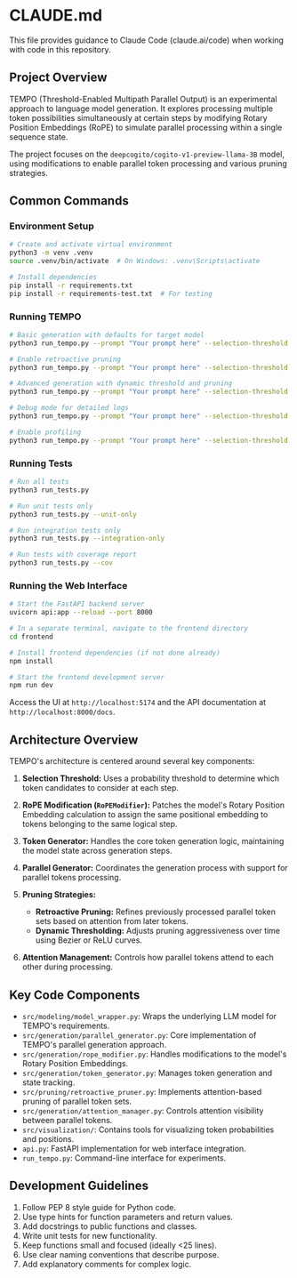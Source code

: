 # CLAUDE.md

This file provides guidance to Claude Code (claude.ai/code) when working with code in this repository.

## Project Overview

TEMPO (Threshold-Enabled Multipath Parallel Output) is an experimental approach to language model generation. It explores processing multiple token possibilities simultaneously at certain steps by modifying Rotary Position Embeddings (RoPE) to simulate parallel processing within a single sequence state.

The project focuses on the `deepcogito/cogito-v1-preview-llama-3B` model, using modifications to enable parallel token processing and various pruning strategies.

## Common Commands

### Environment Setup

```bash
# Create and activate virtual environment
python3 -m venv .venv
source .venv/bin/activate  # On Windows: .venv\Scripts\activate

# Install dependencies
pip install -r requirements.txt
pip install -r requirements-test.txt  # For testing
```

### Running TEMPO

```bash
# Basic generation with defaults for target model
python3 run_tempo.py --prompt "Your prompt here" --selection-threshold 0.05 --max-tokens 150

# Enable retroactive pruning
python3 run_tempo.py --prompt "Your prompt here" --selection-threshold 0.1 --use-retroactive-pruning --attention-threshold 0.02

# Advanced generation with dynamic threshold and pruning
python3 run_tempo.py --prompt "Your prompt here" --selection-threshold 0.08 --use-retroactive-pruning --attention-threshold 0.01 --bezier-p1 0.1 --bezier-p2 0.9

# Debug mode for detailed logs
python3 run_tempo.py --prompt "Your prompt here" --selection-threshold 0.2 --max-tokens 20 --debug-mode

# Enable profiling
python3 run_tempo.py --prompt "Your prompt here" --selection-threshold 0.1 --max-tokens 50 --profile --use-cprofile
```

### Running Tests

```bash
# Run all tests
python3 run_tests.py

# Run unit tests only
python3 run_tests.py --unit-only

# Run integration tests only
python3 run_tests.py --integration-only

# Run tests with coverage report
python3 run_tests.py --cov
```

### Running the Web Interface

```bash
# Start the FastAPI backend server
uvicorn api:app --reload --port 8000

# In a separate terminal, navigate to the frontend directory
cd frontend

# Install frontend dependencies (if not done already)
npm install

# Start the frontend development server
npm run dev
```

Access the UI at `http://localhost:5174` and the API documentation at `http://localhost:8000/docs`.

## Architecture Overview

TEMPO's architecture is centered around several key components:

1. **Selection Threshold:** Uses a probability threshold to determine which token candidates to consider at each step.

2. **RoPE Modification (`RoPEModifier`):** Patches the model's Rotary Position Embedding calculation to assign the same positional embedding to tokens belonging to the same logical step.

3. **Token Generator:** Handles the core token generation logic, maintaining the model state across generation steps.

4. **Parallel Generator:** Coordinates the generation process with support for parallel tokens processing.

5. **Pruning Strategies:**
   - **Retroactive Pruning:** Refines previously processed parallel token sets based on attention from later tokens.
   - **Dynamic Thresholding:** Adjusts pruning aggressiveness over time using Bezier or ReLU curves.

6. **Attention Management:** Controls how parallel tokens attend to each other during processing.

## Key Code Components

- `src/modeling/model_wrapper.py`: Wraps the underlying LLM model for TEMPO's requirements.
- `src/generation/parallel_generator.py`: Core implementation of TEMPO's parallel generation approach.
- `src/generation/rope_modifier.py`: Handles modifications to the model's Rotary Position Embeddings.
- `src/generation/token_generator.py`: Manages token generation and state tracking.
- `src/pruning/retroactive_pruner.py`: Implements attention-based pruning of parallel token sets.
- `src/generation/attention_manager.py`: Controls attention visibility between parallel tokens.
- `src/visualization/`: Contains tools for visualizing token probabilities and positions.
- `api.py`: FastAPI implementation for web interface integration.
- `run_tempo.py`: Command-line interface for experiments.

## Development Guidelines

1. Follow PEP 8 style guide for Python code.
2. Use type hints for function parameters and return values.
3. Add docstrings to public functions and classes.
4. Write unit tests for new functionality.
5. Keep functions small and focused (ideally <25 lines).
6. Use clear naming conventions that describe purpose.
7. Add explanatory comments for complex logic.